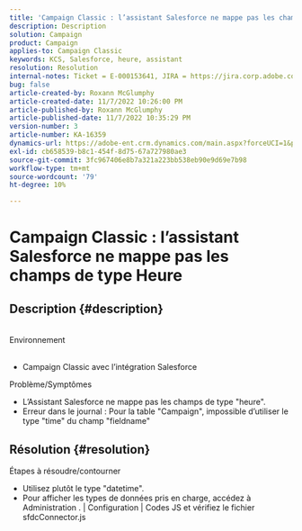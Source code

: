 ```yaml
---
title: 'Campaign Classic : l’assistant Salesforce ne mappe pas les champs de type Heure'
description: Description
solution: Campaign
product: Campaign
applies-to: Campaign Classic
keywords: KCS, Salesforce, heure, assistant
resolution: Resolution
internal-notes: Ticket = E-000153641, JIRA = https://jira.corp.adobe.com/browse/NEO-27340
bug: false
article-created-by: Roxann McGlumphy
article-created-date: 11/7/2022 10:26:00 PM
article-published-by: Roxann McGlumphy
article-published-date: 11/7/2022 10:35:29 PM
version-number: 3
article-number: KA-16359
dynamics-url: https://adobe-ent.crm.dynamics.com/main.aspx?forceUCI=1&pagetype=entityrecord&etn=knowledgearticle&id=a7e62e27-eb5e-ed11-9561-6045bd006704
exl-id: cb658539-b8c1-454f-8d75-67a727980ae3
source-git-commit: 3fc967406e8b7a321a223bb538eb90e9d69e7b98
workflow-type: tm+mt
source-wordcount: '79'
ht-degree: 10%

---
```


# Campaign Classic : l’assistant Salesforce ne mappe pas les champs de type Heure

## Description {#description}

<br>Environnement<br><br>
- Campaign Classic avec l’intégration Salesforce

Problème/Symptômes
- L’Assistant Salesforce ne mappe pas les champs de type &quot;heure&quot;.
- Erreur dans le journal : Pour la table &quot;Campaign&quot;, impossible d’utiliser le type &quot;time&quot; du champ &quot;fieldname&quot;



## Résolution {#resolution}

Étapes à résoudre/contourner
- Utilisez plutôt le type &quot;datetime&quot;.
- Pour afficher les types de données pris en charge, accédez à Administration . | Configuration | Codes JS et vérifiez le fichier sfdcConnector.js
